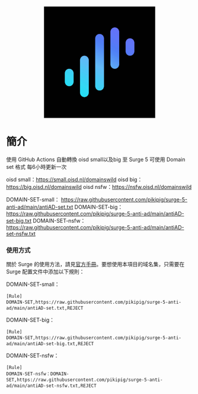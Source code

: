 <p align="center">
<img src="https://raw.githubusercontent.com/pikipig/surge-5-anti-ad/main/pic/surge.jpg" width="300"></img>
</p>

# 簡介
使用 GitHub Actions 自動轉換 oisd small以及big 至 Surge 5 可使用 Domain set 格式 每6小時更新一次

oisd small：https://small.oisd.nl/domainswild
oisd big：https://big.oisd.nl/domainswild
oisd nsfw：https://nsfw.oisd.nl/domainswild

DOMAIN-SET-small：
https://raw.githubusercontent.com/pikipig/surge-5-anti-ad/main/antiAD-set.txt
DOMAIN-SET-big：
https://raw.githubusercontent.com/pikipig/surge-5-anti-ad/main/antiAD-set-big.txt
DOMAIN-SET-nsfw：
https://raw.githubusercontent.com/pikipig/surge-5-anti-ad/main/antiAD-set-nsfw.txt

### 使用方式

關於 Surge 的使用方法，請見[官方手冊](https://manual.nssurge.com)。要想使用本項目的域名集，只需要在 Surge 配置文件中添加以下規則：

DOMAIN-SET-small：
```
[Rule]
DOMAIN-SET,https://raw.githubusercontent.com/pikipig/surge-5-anti-ad/main/antiAD-set.txt,REJECT
```
DOMAIN-SET-big：
```
[Rule]
DOMAIN-SET,https://raw.githubusercontent.com/pikipig/surge-5-anti-ad/main/antiAD-set-big.txt,REJECT
```
DOMAIN-SET-nsfw：
```
[Rule]
DOMAIN-SET-nsfw：DOMAIN-SET,https://raw.githubusercontent.com/pikipig/surge-5-anti-ad/main/antiAD-set-nsfw.txt,REJECT
```
